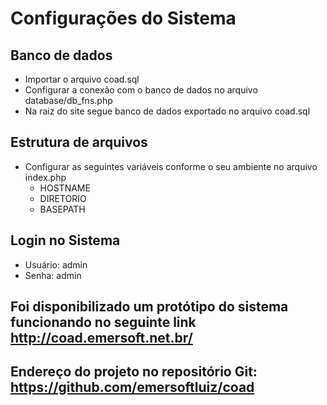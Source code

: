 # Configurações do Sistema

## Banco de dados

* Importar o arquivo coad.sql
* Configurar a conexão com o banco de dados no arquivo database/db_fns.php
* Na raiz do site segue banco de dados exportado no arquivo coad.sql

## Estrutura de arquivos
* Configurar as seguintes variáveis conforme o seu ambiente no arquivo index.php
  - HOSTNAME
  - DIRETORIO
  - BASEPATH
  
## Login no Sistema
* Usuário: admin
* Senha: admin

## Foi disponibilizado um protótipo do sistema funcionando no seguinte link http://coad.emersoft.net.br/

## Endereço do projeto no repositório Git: https://github.com/emersoftluiz/coad




